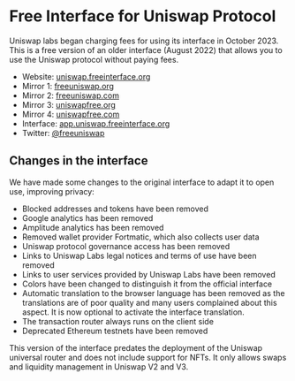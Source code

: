# Free Interface for Uniswap Protocol

Uniswap labs began charging fees for using its interface in October 2023. This is a free version of an older interface (August 2022) that allows you to use the Uniswap protocol without paying fees.

- Website: [uniswap.freeinterface.org](https://uniswap.freeinterface.org/)
- Mirror 1: [freeuniswap.org](http://freeuniswap.org/)
- Mirror 2: [freeuniswap.com](http://freeuniswap.com/)
- Mirror 3: [uniswapfree.org](http://uniswapfree.org/)
- Mirror 4: [uniswapfree.com](http://uniswapfree.com/)
- Interface: [app.uniswap.freeinterface.org](https://app.uniswap.freeinterface.org)
- Twitter: [@freeuniswap](https://twitter.com/freeuniswap)


## Changes in the interface

We have made some changes to the original interface to adapt it to open use, improving privacy:

- Blocked addresses and tokens have been removed
- Google analytics has been removed
- Amplitude analytics has been removed
- Removed wallet provider Fortmatic, which also collects user data
- Uniswap protocol governance access has been removed
- Links to Uniswap Labs legal notices and terms of use have been removed
- Links to user services provided by Uniswap Labs have been removed
- Colors have been changed to distinguish it from the official interface
- Automatic translation to the browser language has been removed as the translations are of poor quality and many users complained about this aspect. It is now optional to activate the interface translation.
- The transaction router always runs on the client side
- Deprecated Ethereum testnets have been removed

This version of the interface predates the deployment of the Uniswap universal router and does not include support for NFTs. It only allows swaps and liquidity management in Uniswap V2 and V3.